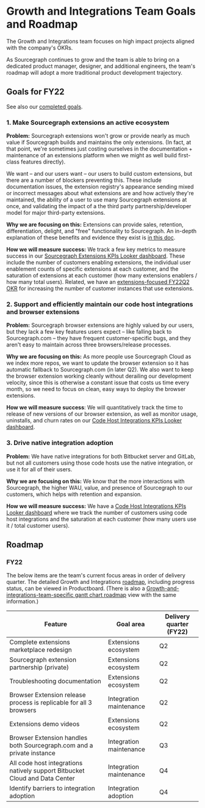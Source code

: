 # Growth and Integrations Team Goals and Roadmap

The Growth and Integrations team focuses on high impact projects aligned with the company's OKRs.

As Sourcegraph continues to grow and the team is able to bring on a dedicated product manager, designer, and additional engineers, the team's roadmap will adopt a more traditional product development trajectory.

## Goals for FY22

See also our [completed goals](../../../../product-engineering/engineering/cloud/growth-and-integrations/goals_completed.md).

### 1. Make Sourcegraph extensions an active ecosystem

**Problem:** Sourcegraph extensions won't grow or provide nearly as much value if Sourcegraph builds and maintains the only extensions. (In fact, at that point, we're sometimes just costing ourselves in the documentation + maintenance of an extensions platform when we might as well build first-class features directly).

We want – and our users want – our users to build custom extensions, but there are a number of blockers preventing this. These include documentation issues, the extension registry's appearance sending mixed or incorrect messages about what extensions are and how actively they're maintained, the ability of a user to use many Sourcegraph extensions at once, and validating the impact of a the third party partnership/developer model for major third-party extensions.

**Why we are focusing on this:** Extensions can provide sales, retention, differentiation, delight, and "free" functionality to Sourcegraph. An in-depth explanation of these benefits and evidence they exist is [in this doc](https://docs.google.com/document/d/1bpyQWEkrFS3Uk0TQ3kXWJfR1ZPvWYKr020ufnm1TFsQ/edit).

**How we will measure success:** We track a few key metrics to measure success in our [Sourcegraph Extensions KPIs Looker dashboard](https://sourcegraph.looker.com/dashboards/165). These include the number of customers enabling extensions, the individual user enablement counts of specific extensions at each customer, and the saturation of extensions at each customer (how many extensions enablers / how many total users). Related, we have an [extensions-focused FY22Q2 OKR](https://docs.google.com/spreadsheets/d/1pNXVev2JtYC94lB1NIfsc8OqyYnnSFn7p5PYFcniblE/edit#gid=1673112721) for increasing the number of customer instances that use extensions.

### 2. Support and efficiently maintain our code host integrations and browser extensions

**Problem:** Sourcegraph browser extensions are highly valued by our users, but they lack a few key features users expect – like falling back to Sourcegraph.com – they have frequent customer-specific bugs, and they aren't easy to maintain across three browsers/release processes.

**Why we are focusing on this:** As more people use Sourcegraph Cloud as we index more repos, we want to update the browser extension so it has automatic fallback to Sourcegraph.com (in later Q2). We also want to keep the browser extension working cleanly without derailing our development velocity, since this is otherwise a constant issue that costs us time every month, so we need to focus on clean, easy ways to deploy the browser extensions.

**How we will measure success**: We will quantitatively track the time to release of new versions of our browser extension, as well as monitor usage, uninstalls, and churn rates on our [Code Host Integrations KPIs Looker dashboard](https://sourcegraph.looker.com/dashboards/144).

### 3. Drive native integration adoption

**Problem:** We have native integrations for both Bitbucket server and GitLab, but not all customers using those code hosts use the native integration, or use it for all of their users.

**Why we are focusing on this:** We know that the more interactions with Sourcegraph, the higher WAU, value, and presence of Sourcegraph to our customers, which helps with retention and expansion.

**How we will measure success:** We have a [Code Host Integrations KPIs Looker dashboard](https://sourcegraph.looker.com/dashboards/144) where we track the number of customers using code host integrations and the saturation at each customer (how many users use it / total customer users).

## Roadmap

### FY22

The below items are the team's current focus areas in order of delivery quarter. The detailed Growth and Integrations [roadmap](https://sourcegraph.productboard.com/feature-board/2689572-fy2022-roadmap-developer-insights), including progress status, can be viewed in Productboard. (There is also a [Growth-and-integrations-team-specific gantt chart roadmap](https://sourcegraph.productboard.com/roadmap/2748745-extensibility-features-timeline-roadmap) view with the same information.)

| Feature                                                                     | Goal area               | Delivery quarter (FY22) |
| --------------------------------------------------------------------------- | ----------------------- | ----------------------- |
| Complete extensions marketplace redesign                                    | Extensions ecosystem    | Q2                      |
| Sourcegraph extension partnership (private)                                 | Extensions ecosystem    | Q2                      |
| Troubleshooting documentation                                               | Extensions ecosystem    | Q2                      |
| Browser Extension release process is replicable for all 3 browsers          | Integration maintenance | Q2                      |
| Extensions demo videos                                                      | Extensions ecosystem    | Q2                      |
| Browser Extension handles both Sourcegraph.com and a private instance       | Integration maintenance | Q3                      |
| All code host integrations natively support Bitbucket Cloud and Data Center | Integration maintenance | Q4                      |
| Identify barriers to integration adoption                                   | Integration adoption    | Q4                      |
